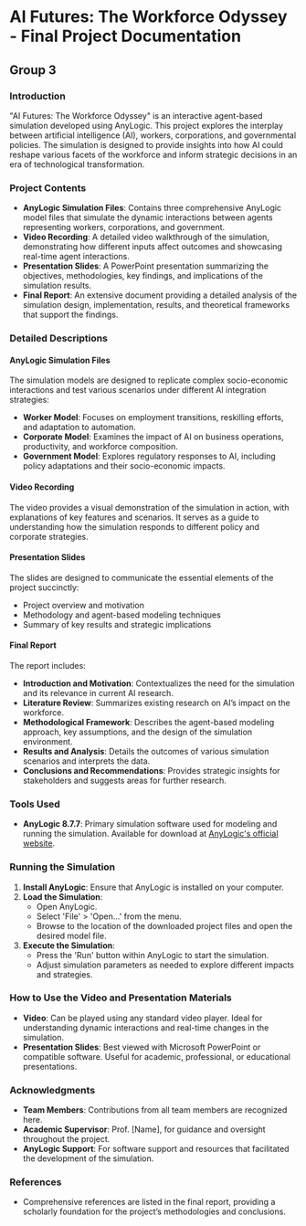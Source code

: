 # AI Futures: The Workforce Odyssey - Final Project Documentation
## Group 3

### Introduction
"AI Futures: The Workforce Odyssey" is an interactive agent-based simulation developed using AnyLogic. This project explores the interplay between artificial intelligence (AI), workers, corporations, and governmental policies. The simulation is designed to provide insights into how AI could reshape various facets of the workforce and inform strategic decisions in an era of technological transformation.

### Project Contents
- **AnyLogic Simulation Files**: Contains three comprehensive AnyLogic model files that simulate the dynamic interactions between agents representing workers, corporations, and government.
- **Video Recording**: A detailed video walkthrough of the simulation, demonstrating how different inputs affect outcomes and showcasing real-time agent interactions.
- **Presentation Slides**: A PowerPoint presentation summarizing the objectives, methodologies, key findings, and implications of the simulation results.
- **Final Report**: An extensive document providing a detailed analysis of the simulation design, implementation, results, and theoretical frameworks that support the findings.

### Detailed Descriptions
#### AnyLogic Simulation Files
The simulation models are designed to replicate complex socio-economic interactions and test various scenarios under different AI integration strategies:
- **Worker Model**: Focuses on employment transitions, reskilling efforts, and adaptation to automation.
- **Corporate Model**: Examines the impact of AI on business operations, productivity, and workforce composition.
- **Government Model**: Explores regulatory responses to AI, including policy adaptations and their socio-economic impacts.

#### Video Recording
The video provides a visual demonstration of the simulation in action, with explanations of key features and scenarios. It serves as a guide to understanding how the simulation responds to different policy and corporate strategies.

#### Presentation Slides
The slides are designed to communicate the essential elements of the project succinctly:
- Project overview and motivation
- Methodology and agent-based modeling techniques
- Summary of key results and strategic implications

#### Final Report
The report includes:
- **Introduction and Motivation**: Contextualizes the need for the simulation and its relevance in current AI research.
- **Literature Review**: Summarizes existing research on AI’s impact on the workforce.
- **Methodological Framework**: Describes the agent-based modeling approach, key assumptions, and the design of the simulation environment.
- **Results and Analysis**: Details the outcomes of various simulation scenarios and interprets the data.
- **Conclusions and Recommendations**: Provides strategic insights for stakeholders and suggests areas for further research.

### Tools Used
- **AnyLogic 8.7.7**: Primary simulation software used for modeling and running the simulation. Available for download at [AnyLogic's official website](https://www.anylogic.com).

### Running the Simulation
1. **Install AnyLogic**: Ensure that AnyLogic is installed on your computer.
2. **Load the Simulation**:
   - Open AnyLogic.
   - Select 'File' > 'Open...' from the menu.
   - Browse to the location of the downloaded project files and open the desired model file.
3. **Execute the Simulation**:
   - Press the 'Run' button within AnyLogic to start the simulation.
   - Adjust simulation parameters as needed to explore different impacts and strategies.

### How to Use the Video and Presentation Materials
- **Video**: Can be played using any standard video player. Ideal for understanding dynamic interactions and real-time changes in the simulation.
- **Presentation Slides**: Best viewed with Microsoft PowerPoint or compatible software. Useful for academic, professional, or educational presentations.

### Acknowledgments
- **Team Members**: Contributions from all team members are recognized here.
- **Academic Supervisor**: Prof. [Name], for guidance and oversight throughout the project.
- **AnyLogic Support**: For software support and resources that facilitated the development of the simulation.

### References
- Comprehensive references are listed in the final report, providing a scholarly foundation for the project’s methodologies and conclusions.
